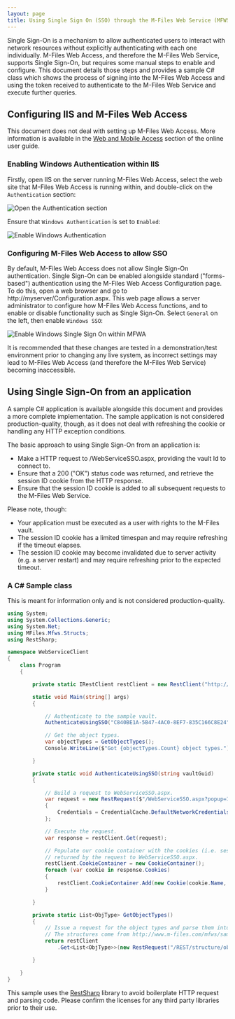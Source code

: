 ```yaml
---
layout: page
title: Using Single Sign On (SSO) through the M-Files Web Service (MFWS).
---
```


Single Sign-On is a mechanism to allow authenticated users to interact with network resources without explicitly authenticating with each one individually.  M-Files Web Access, and therefore the M-Files Web Service, supports Single Sign-On, but requires some manual steps to enable and configure.
This document details those steps and provides a sample C# class which shows the process of signing into the M-Files Web Access and using the token received to authenticate to the M-Files Web Service and execute further queries.

## Configuring IIS and M-Files Web Access

<p class="note">This document does not deal with setting up M-Files Web Access.  More information is available in the <a href="http://www.m-files.com/user-guide/latest/eng/#Configure_M-Files_Web_Access.html">Web and Mobile Access</a> section of the online user guide.</p>

### Enabling Windows Authentication within IIS

Firstly, open IIS on the server running M-Files Web Access, select the web site that M-Files Web Access is running within, and double-click on the `Authentication` section:

![Open the Authentication section](iis-1.png)

Ensure that `Windows Authentication` is set to `Enabled`:

![Enable Windows Authentication](iis-2.png)

### Configuring M-Files Web Access to allow SSO

By default, M-Files Web Access does not allow Single Sign-On authentication.  Single Sign-On can be enabled alongside standard ("forms-based") authentication using the M-Files Web Access Configuration page.
To do this, open a web browser and go to http://myserver/Configuration.aspx.  This web page allows a server administrator to configure how M-Files Web Access functions, and to enable or disable functionality such as Single Sign-On.
Select `General` on the left, then enable `Windows SSO`:

![Enable Windows Single Sign On within MFWA](mfwa-1.png)

<p class="note">It is recommended that these changes are tested in a demonstration/test environment prior to changing any live system, as incorrect settings may lead to M-Files Web Access (and therefore the M-Files Web Service) becoming inaccessible.</p>

## Using Single Sign-On from an application

<p class="note">A sample C# application is available alongside this document and provides a more complete implementation.  The sample application is not considered production-quality, though, as it does not deal with refreshing the cookie or handling any HTTP exception conditions.</p>

The basic approach to using Single Sign-On from an application is:

* Make a HTTP request to /WebServiceSSO.aspx, providing the vault Id to connect to.
* Ensure that a 200 ("OK") status code was returned, and retrieve the session ID cookie from the HTTP response.
* Ensure that the session ID cookie is added to all subsequent requests to the M-Files Web Service.

Please note, though:

* Your application must be executed as a user with rights to the M-Files vault.
* The session ID cookie has a limited timespan and may require refreshing if the timeout elapses.
* The session ID cookie may become invalidated due to server activity (e.g. a server restart) and may require refreshing prior to the expected timeout.

### A C# Sample class

<p class="note">This is meant for information only and is not considered production-quality.</p>

```csharp
using System;
using System.Collections.Generic;
using System.Net;
using MFiles.Mfws.Structs;
using RestSharp;

namespace WebServiceClient
{
	class Program
	{

		private static IRestClient restClient = new RestClient("http://localhost");

		static void Main(string[] args)
		{

			// Authenticate to the sample vault.
			AuthenticateUsingSSO("C840BE1A-5B47-4AC0-8EF7-835C166C8E24");

			// Get the object types.
			var objectTypes = GetObjectTypes();
			Console.WriteLine($"Got {objectTypes.Count} object types.");

		}

		private static void AuthenticateUsingSSO(string vaultGuid)
		{

			// Build a request to WebServiceSSO.aspx.
			var request = new RestRequest($"/WebServiceSSO.aspx?popup=1&vault={vaultGuid}")
			{
				Credentials = CredentialCache.DefaultNetworkCredentials
			};

			// Execute the request.
			var response = restClient.Get(request);

			// Populate our cookie container with the cookies (i.e. session tokens)
			// returned by the request to WebServiceSSO.aspx.
			restClient.CookieContainer = new CookieContainer();
			foreach (var cookie in response.Cookies)
			{
				restClient.CookieContainer.Add(new Cookie(cookie.Name, cookie.Value, cookie.Path, cookie.Domain));
			}

		}

		private static List<ObjType> GetObjectTypes()
		{
			// Issue a request for the object types and parse them into the expected structure.
			// The structures come from http://www.m-files.com/mfws/samples.html
			return restClient
				.Get<List<ObjType>>(new RestRequest("/REST/structure/objecttypes")).Data;

		}

	}
}

```

<p class="note">This sample uses the <a href="http://restsharp.org/">RestSharp</a> library to avoid boilerplate HTTP request and parsing code.  Please confirm the licenses for any third party libraries prior to their use.</p>